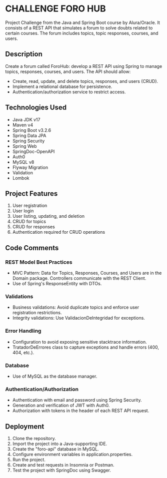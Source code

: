 # CHALLENGE FORO HUB

Project Challenge from the Java and Spring Boot course by Alura/Oracle. It consists of a REST API that simulates a forum to solve doubts related to certain courses. The forum includes topics, topic responses, courses, and users.

## Description

Create a forum called ForoHub: develop a REST API using Spring to manage topics, responses, courses, and users. The API should allow:

- Create, read, update, and delete topics, responses, and users (CRUD).
- Implement a relational database for persistence.
- Authentication/authorization service to restrict access.

## Technologies Used

- Java JDK v17
- Maven v4
- Spring Boot v3.2.6
- Spring Data JPA
- Spring Security
- Spring Web
- SpringDoc-OpenAPI
- Auth0
- MySQL v8
- Flyway Migration
- Validation
- Lombok

## Project Features

1. User registration
2. User login
3. User listing, updating, and deletion
4. CRUD for topics
5. CRUD for responses
6. Authentication required for CRUD operations

## Code Comments

### REST Model Best Practices

- MVC Pattern: Data for Topics, Responses, Courses, and Users are in the Domain package. Controllers communicate with the REST Client.
- Use of Spring's ResponseEntity with DTOs.

### Validations

- Business validations: Avoid duplicate topics and enforce user registration restrictions.
- Integrity validations: Use ValidacionDeIntegridad for exceptions.

### Error Handling

- Configuration to avoid exposing sensitive stacktrace information.
- TratadorDeErrores class to capture exceptions and handle errors (400, 404, etc.).

### Database

- Use of MySQL as the database manager.

### Authentication/Authorization

- Authentication with email and password using Spring Security.
- Generation and verification of JWT with Auth0.
- Authorization with tokens in the header of each REST API request.

## Deployment

1. Clone the repository.
2. Import the project into a Java-supporting IDE.
3. Create the "foro-api" database in MySQL.
4. Configure environment variables in application.properties.
5. Run the project.
6. Create and test requests in Insomnia or Postman.
7. Test the project with SpringDoc using Swagger.
